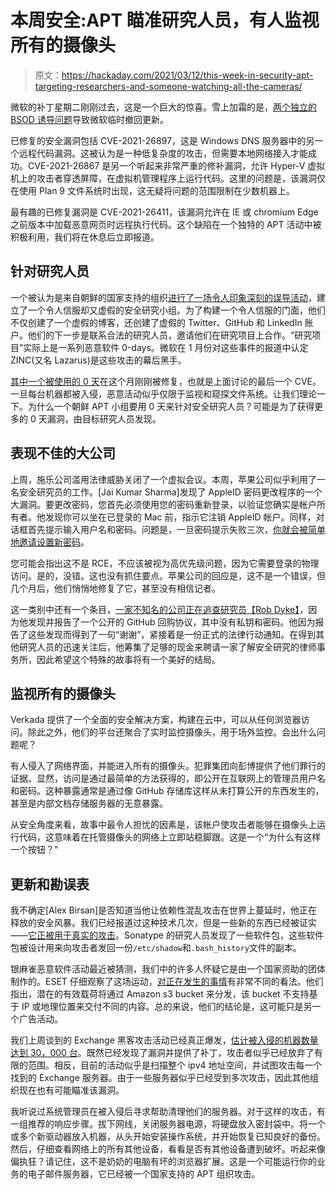 # 本周安全:APT 瞄准研究人员，有人监视所有的摄像头

> 原文：<https://hackaday.com/2021/03/12/this-week-in-security-apt-targeting-researchers-and-someone-watching-all-the-cameras/>

微软的补丁星期二刚刚过去，这是一个巨大的惊喜。雪上加霜的是，[两个独立的 BSOD 诱导问题](https://www.windowslatest.com/2021/03/10/windows-10-kb5000802-march-update-is-crashing-pcs-with-bsod/)导致微软临时撤回更新。

已修复的安全漏洞包括 CVE-2021-26897，这是 Windows DNS 服务器中的另一个远程代码漏洞。这被认为是一种低复杂度的攻击，但需要本地网络接入才能成功。CVE-2021-26867 是另一个听起来非常严重的修补漏洞，允许 Hyper-V 虚拟机上的攻击者穿透屏障，在虚拟机管理程序上运行代码。这里的问题是，该漏洞仅在使用 Plan 9 文件系统时出现，这无疑将问题的范围限制在少数机器上。

最有趣的已修复漏洞是 CVE-2021-26411，该漏洞允许在 IE 或 chromium Edge 之前版本中加载恶意网页时远程执行代码。这个缺陷在一个独特的 APT 活动中被积极利用，我们将在休息后立即报道。

## 针对研究人员

一个被认为是来自朝鲜的国家支持的组织[进行了一场令人印象深刻的误导活动](https://blog.google/threat-analysis-group/new-campaign-targeting-security-researchers/)，建立了一个令人信服却又虚假的安全研究小组。为了构建一个令人信服的门面，他们不仅创建了一个虚假的博客，还创建了虚假的 Twitter、GitHub 和 LinkedIn 账户。他们的下一步是联系合法的研究人员，邀请他们在研究项目上合作。“研究项目”实际上是一系列恶意软件 0-days。微软在 1 月份对这些事件的报道中认定 ZINC(又名 Lazarus)是这些攻击的幕后黑手。

[其中一个被使用的 0 天](https://arstechnica.com/gadgets/2021/03/microsoft-patches-critical-0day-that-north-korea-used-to-target-researchers/)在这个月刚刚被修复，也就是上面讨论的最后一个 CVE。一旦每台机器都被入侵，恶意活动似乎仅限于监视和窥探文件系统。让我们理论一下。为什么一个朝鲜 APT 小组要用 0 天来针对安全研究人员？可能是为了获得更多的 0 天漏洞，由目标研究人员发现。

## 表现不佳的大公司

上周，施乐公司滥用法律威胁关闭了一个虚拟会议。本周，苹果公司似乎利用了一名安全研究员的工作。[Jai Kumar Sharma]发现了 AppleID 密码更改程序的一个大漏洞。要更改密码，您首先必须使用您的密码重新登录，以验证您确实是帐户所有者。他发现你可以坐在已登录的 Mac 前，指示它注销 AppleID 帐户。同样，对话框首先提示输入用户名和密码。问题是，一旦密码提示失败三次，[你就会被简单地邀请设置新密码](https://twitter.com/ja1sharma/status/1368089510630727685)。

您可能会指出这不是 RCE，不应该被视为高优先级问题，因为它需要登录的物理访问。是的，没错。这也没有抓住要点。苹果公司的回应是，这不是一个错误，但几个月后，他们悄悄地修复了它，甚至没有相信记者。

这一类别中还有一个条目，[一家不知名的公司正在追查研究员【Rob Dyke】](https://twitter.com/robdykedotcom/status/1369267685238923268)，因为他发现并报告了一个公开的 GitHub 回购协议，其中没有私钥和密码。他因为报告了这些发现而得到了一句“谢谢”，紧接着是一份正式的法律行动通知。在得到其他研究人员的迅速关注后，他筹集了足够的现金来聘请一家了解安全研究的律师事务所，因此希望这个特殊的故事将有一个美好的结局。

## 监视所有的摄像头

Verkada 提供了一个全面的安全解决方案，构建在云中，可以从任何浏览器访问。除此之外，他们的平台还聚合了实时监控摄像头，用于场外监控。会出什么问题呢？

有人侵入了网络界面，并能进入所有的摄像头。犯罪集团向彭博提供了他们罪行的证据。显然，访问是通过最简单的方法获得的，即公开在互联网上的管理员用户名和密码。这种暴露通常是通过像 GitHub 存储库这样从未打算公开的东西发生的，甚至是内部文档存储服务器的无意暴露。

从安全角度来看，故事中最令人担忧的因素是，该帐户使攻击者能够在摄像头上运行代码，这意味着在托管摄像头的网络上立即站稳脚跟。这是一个“为什么有这样一个按钮？”

## 更新和勘误表

我不确定[Alex Birsan]是否知道当他让依赖性混乱攻击在世界上蔓延时，他正在释放的安全风暴。我们已经报道过这种技术几次，但是一些新的东西已经被证实——[它正被用于真实的攻击](https://arstechnica.com/gadgets/2021/03/more-top-tier-companies-targeted-by-new-type-of-potentially-serious-attack/)。Sonatype 的研究人员发现了一些软件包，这些软件包被设计用来向攻击者发回一份`/etc/shadow`和`.bash_history`文件的副本。

银麻雀恶意软件活动最近被猜测，我们中的许多人怀疑它是由一个国家资助的团体制作的。ESET 仔细观察了这场运动，[对正在发生的事情](https://twitter.com/ESETresearch/status/1366677211303079938)有非常不同的看法。他们指出，潜在的有效载荷将通过 Amazon s3 bucket 来分发，该 bucket 不支持基于 IP 或地理位置来交付不同的内容。总的来说，他们的结论是，这可能只是另一个广告活动。

我们上周谈到的 Exchange 黑客攻击活动已经真正爆发，[估计被入侵的机器数量达到 30，000 台](https://krebsonsecurity.com/2021/03/at-least-30000-u-s-organizations-newly-hacked-via-holes-in-microsofts-email-software/)。既然已经发现了漏洞并提供了补丁，攻击者似乎已经放弃了有限的范围。相反，目前的活动似乎是扫描整个 ipv4 地址空间，并试图攻击每一个找到的 Exchange 服务器。由于一些服务器似乎已经受到多次攻击，因此其他组织现在也有可能瞄准该漏洞。

我听说过系统管理员在被入侵后寻求帮助清理他们的服务器。对于这样的攻击，有一组推荐的响应步骤。拔下网线，关闭服务器电源，将硬盘放入密封袋中。将一个或多个新驱动器放入机器，从头开始安装操作系统，并开始恢复已知良好的备份。然后，仔细查看网络上的所有其他设备，看看是否有其他设备遭到破坏。听起来像偏执狂？请记住，这不是奶奶的电脑有坏的浏览器扩展。这是一个可能运行你的业务的电子邮件服务器，它已经被一个国家支持的 APT 组织攻击。